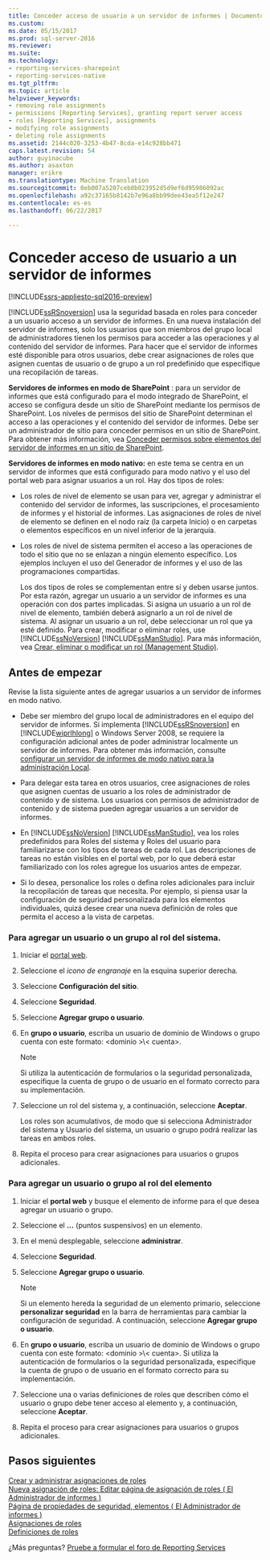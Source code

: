 ```yaml
---
title: Conceder acceso de usuario a un servidor de informes | Documentos de Microsoft
ms.custom: 
ms.date: 05/15/2017
ms.prod: sql-server-2016
ms.reviewer: 
ms.suite: 
ms.technology:
- reporting-services-sharepoint
- reporting-services-native
ms.tgt_pltfrm: 
ms.topic: article
helpviewer_keywords:
- removing role assignments
- permissions [Reporting Services], granting report server access
- roles [Reporting Services], assignments
- modifying role assignments
- deleting role assignments
ms.assetid: 2144c020-3253-4b47-8cda-e14c928bb471
caps.latest.revision: 54
author: guyinacube
ms.author: asaxton
manager: erikre
ms.translationtype: Machine Translation
ms.sourcegitcommit: 0eb007a5207ceb0b023952d5d9ef6d95986092ac
ms.openlocfilehash: a92c37165b8142b7e96a8bb99dee43ea5f12e247
ms.contentlocale: es-es
ms.lasthandoff: 06/22/2017

---
```

# <a name="grant-user-access-to-a-report-server"></a>Conceder acceso de usuario a un servidor de informes

[!INCLUDE[ssrs-appliesto-sql2016-preview](../../includes/ssrs-appliesto-sql2016-preview.md)]

[!INCLUDE[ssRSnoversion](../../includes/ssrsnoversion-md.md)] usa la seguridad basada en roles para conceder a un usuario acceso a un servidor de informes. En una nueva instalación del servidor de informes, solo los usuarios que son miembros del grupo local de administradores tienen los permisos para acceder a las operaciones y al contenido del servidor de informes. Para hacer que el servidor de informes esté disponible para otros usuarios, debe crear asignaciones de roles que asignen cuentas de usuario o de grupo a un rol predefinido que especifique una recopilación de tareas.

 **Servidores de informes en modo de SharePoint** : para un servidor de informes que está configurado para el modo integrado de SharePoint, el acceso se configura desde un sitio de SharePoint mediante los permisos de SharePoint. Los niveles de permisos del sitio de SharePoint determinan el acceso a las operaciones y el contenido del servidor de informes. Debe ser un administrador de sitio para conceder permisos en un sitio de SharePoint. Para obtener más información, vea [Conceder permisos sobre elementos del servidor de informes en un sitio de SharePoint](../../reporting-services/security/granting-permissions-on-report-server-items-on-a-sharepoint-site.md).

 **Servidores de informes en modo nativo:** en este tema se centra en un servidor de informes que está configurado para modo nativo y el uso del portal web para asignar usuarios a un rol. Hay dos tipos de roles:

- Los roles de nivel de elemento se usan para ver, agregar y administrar el contenido del servidor de informes, las suscripciones, el procesamiento de informes y el historial de informes. Las asignaciones de roles de nivel de elemento se definen en el nodo raíz (la carpeta Inicio) o en carpetas o elementos específicos en un nivel inferior de la jerarquía.

- Los roles de nivel de sistema permiten el acceso a las operaciones de todo el sitio que no se enlazan a ningún elemento específico. Los ejemplos incluyen el uso del Generador de informes y el uso de las programaciones compartidas.

    Los dos tipos de roles se complementan entre sí y deben usarse juntos. Por esta razón, agregar un usuario a un servidor de informes es una operación con dos partes implicadas. Si asigna un usuario a un rol de nivel de elemento, también deberá asignarlo a un rol de nivel de sistema. Al asignar un usuario a un rol, debe seleccionar un rol que ya esté definido. Para crear, modificar o eliminar roles, use [!INCLUDE[ssNoVersion](../../includes/ssnoversion-md.md)] [!INCLUDE[ssManStudio](../../includes/ssmanstudio-md.md)]. Para más información, vea [Crear, eliminar o modificar un rol &#40;Management Studio&#41;](../../reporting-services/security/role-definitions-create-delete-or-modify.md).

## <a name="before-you-start"></a>Antes de empezar

Revise la lista siguiente antes de agregar usuarios a un servidor de informes en modo nativo.

- Debe ser miembro del grupo local de administradores en el equipo del servidor de informes. Si implementa [!INCLUDE[ssRSnoversion](../../includes/ssrsnoversion-md.md)] en [!INCLUDE[wiprlhlong](../../includes/wiprlhlong-md.md)] o Windows Server 2008, se requiere la configuración adicional antes de poder administrar localmente un servidor de informes. Para obtener más información, consulte [configurar un servidor de informes de modo nativo para la administración Local](../../reporting-services/report-server/configure-a-native-mode-report-server-for-local-administration-ssrs.md).

- Para delegar esta tarea en otros usuarios, cree asignaciones de roles que asignen cuentas de usuario a los roles de administrador de contenido y de sistema. Los usuarios con permisos de administrador de contenido y de sistema pueden agregar usuarios a un servidor de informes.

- En [!INCLUDE[ssNoVersion](../../includes/ssnoversion-md.md)] [!INCLUDE[ssManStudio](../../includes/ssmanstudio-md.md)], vea los roles predefinidos para Roles del sistema y Roles del usuario para familiarizarse con los tipos de tareas de cada rol. Las descripciones de tareas no están visibles en el portal web, por lo que deberá estar familiarizado con los roles agregue los usuarios antes de empezar.

- Si lo desea, personalice los roles o defina roles adicionales para incluir la recopilación de tareas que necesita. Por ejemplo, si piensa usar la configuración de seguridad personalizada para los elementos individuales, quizá desee crear una nueva definición de roles que permita el acceso a la vista de carpetas.

### <a name="to-add-a-user-or-group-to-a-system-role"></a>Para agregar un usuario o un grupo al rol del sistema.

1. Iniciar el [portal web](../web-portal-ssrs-native-mode.md).

2. Seleccione el *icono de engranaje* en la esquina superior derecha.

3. Seleccione **Configuración del sitio**.

4. Seleccione **Seguridad**.

5. Seleccione **Agregar grupo o usuario**.

6. En **grupo o usuario**, escriba un usuario de dominio de Windows o grupo cuenta con este formato: \<dominio >\\< cuenta\>. 

    > [!NOTE]
    > Si utiliza la autenticación de formularios o la seguridad personalizada, especifique la cuenta de grupo o de usuario en el formato correcto para su implementación.

7. Seleccione un rol del sistema y, a continuación, seleccione **Aceptar**.

    Los roles son acumulativos, de modo que si selecciona Administrador del sistema y Usuario del sistema, un usuario o grupo podrá realizar las tareas en ambos roles.

8. Repita el proceso para crear asignaciones para usuarios o grupos adicionales.

### <a name="to-add-a-user-or-group-to-an-item-role"></a>Para agregar un usuario o grupo al rol del elemento

1. Iniciar el **portal web** y busque el elemento de informe para el que desea agregar un usuario o grupo.

2. Seleccione el **...**  (puntos suspensivos) en un elemento.

3. En el menú desplegable, seleccione **administrar**.

4. Seleccione **Seguridad**.

5. Seleccione **Agregar grupo o usuario**.

    > [!NOTE]
    > Si un elemento hereda la seguridad de un elemento primario, seleccione **personalizar seguridad** en la barra de herramientas para cambiar la configuración de seguridad. A continuación, seleccione **Agregar grupo o usuario**.

6. En **grupo o usuario**, escriba un usuario de dominio de Windows o grupo cuenta con este formato: \<dominio >\\< cuenta\>. Si utiliza la autenticación de formularios o la seguridad personalizada, especifique la cuenta de grupo o de usuario en el formato correcto para su implementación.

7. Seleccione una o varias definiciones de roles que describen cómo el usuario o grupo debe tener acceso al elemento y, a continuación, seleccione **Aceptar**.

8. Repita el proceso para crear asignaciones para usuarios o grupos adicionales.

## <a name="next-steps"></a>Pasos siguientes

[Crear y administrar asignaciones de roles](../../reporting-services/security/create-and-manage-role-assignments.md)   
[Nueva asignación de roles: Editar página de asignación de roles &#40; El Administrador de informes &#41;](http://msdn.microsoft.com/library/3319ced0-4b86-42af-b18d-da41a625113c)   
[Página de propiedades de seguridad, elementos &#40; El Administrador de informes &#41;](http://msdn.microsoft.com/library/351b8503-354f-4b1b-a7ac-f1245d978da0)   
[Asignaciones de roles](../../reporting-services/security/role-assignments.md)   
[Definiciones de roles](../../reporting-services/security/role-definitions.md)  

¿Más preguntas? [Pruebe a formular el foro de Reporting Services](http://go.microsoft.com/fwlink/?LinkId=620231)
